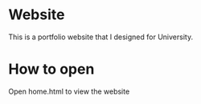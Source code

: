 # Website
This is a portfolio website that I designed for University.

# How to open
Open home.html to view the website


